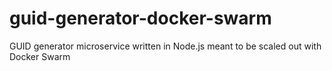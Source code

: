 # guid-generator-docker-swarm
GUID generator microservice written in Node.js meant to be scaled out with Docker Swarm
